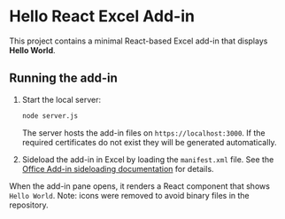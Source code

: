 # Hello React Excel Add-in

This project contains a minimal React-based Excel add-in that displays **Hello World**.

## Running the add-in

1. Start the local server:
   ```bash
   node server.js
   ```
   The server hosts the add-in files on `https://localhost:3000`. If the required
   certificates do not exist they will be generated automatically.

2. Sideload the add-in in Excel by loading the `manifest.xml` file. See the [Office Add-in sideloading documentation](https://learn.microsoft.com/office/dev/add-ins/testing/create-a-network-shared-folder-catalog-for-task-pane-and-content-add-ins) for details.

When the add-in pane opens, it renders a React component that shows `Hello World`.
Note: icons were removed to avoid binary files in the repository.
